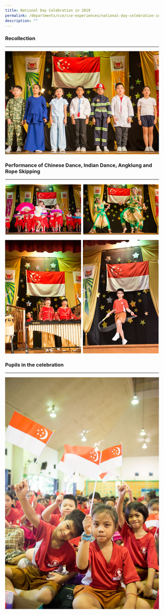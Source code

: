 ```yaml
---
title: National Day Celebration in 2019
permalink: /departments/cce/cce-experiences/national-day-celebration-in-2019
description: ""
---
```

### Recollection
------------

![Recollection](/images/Recollection.jpg)

### Performance of Chinese Dance, Indian Dance, Angklung and Rope Skipping
----------------------------------------------------------------------

![Performance of Chinese Dance, Indian Dance, Angklung and Rope Skipping](/images/performances1.png)

![Performance of Chinese Dance, Indian Dance, Angklung and Rope Skipping](/images/performances2.png)

### Pupils in the celebration
-------------------------

![Pupils in the celebration](/images/Pupils%20in%20the%20celebration.jpg)